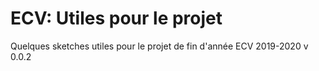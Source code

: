 # ECV: Utiles pour le projet
Quelques sketches utiles pour le projet de fin d'année ECV 2019-2020
v 0.0.2



